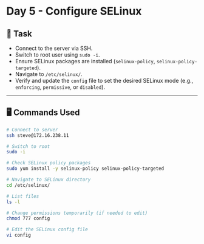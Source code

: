 



# Day 5 - Configure SELinux

## 📌 Task
- Connect to the server via SSH.  
- Switch to root user using `sudo -i`.  
- Ensure SELinux packages are installed (`selinux-policy`, `selinux-policy-targeted`).  
- Navigate to `/etc/selinux/`.  
- Verify and update the `config` file to set the desired SELinux mode (e.g., `enforcing`, `permissive`, or `disabled`).  

---

## 🖥️ Commands Used
```bash
# Connect to server
ssh steve@172.16.238.11

# Switch to root
sudo -i

# Check SELinux policy packages
sudo yum install -y selinux-policy selinux-policy-targeted

# Navigate to SELinux directory
cd /etc/selinux/

# List files
ls -l

# Change permissions temporarily (if needed to edit)
chmod 777 config

# Edit the SELinux config file
vi config
